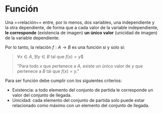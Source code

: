 # Función

Una ==relación== entre, por lo menos, dos variables, una independiente y la otra dependiente, de forma que a cada valor de la variable independiente, **le corresponde** (existencia de imagen) **un único valor** (unicidad de imagen) de la variable dependiente.

Por lo tanto, la relación $f: A \rightarrow B$ es una función si y solo sí:

> $\forall x \in A, \exists! y \in B$ tal que $f(x) = y$$
> 
> "Para todo $x$ que pertenece a $A$, existe un único valor de $y$ que pertenece a $B$ tal que $f(x)=y$."

Para ser función debe cumplir con los siguientes criterios:

- Existencia: a todo elemento del conjunto de partida le corresponde un valor del conjunto de llegada.
- Unicidad: cada elemento del conjunto de partida solo puede estar relacionado como máximo con un elemento del conjunto de llegada.
